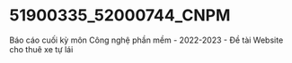 # 51900335_52000744_CNPM
Báo cáo cuối kỳ môn Công nghệ phần mềm - 2022-2023 - Đề tài Website cho thuê xe tự lái
